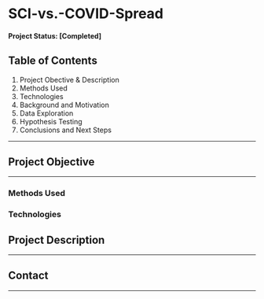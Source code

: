 # SCI-vs.-COVID-Spread

#### Project Status: [Completed]

## Table of Contents 
1) Project Obective & Description
2) Methods Used
3) Technologies
4) Background and Motivation
5) Data Exploration
6) Hypothesis Testing
7) Conclusions and Next Steps

---

## Project Objective
---



### Methods Used

### Technologies 

## Project Description
---

## Contact
---